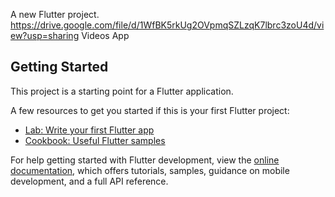 

A new Flutter project.
https://drive.google.com/file/d/1WfBK5rkUg2OVpmqSZLzqK7lbrc3zoU4d/view?usp=sharing
Videos App
## Getting Started

This project is a starting point for a Flutter application.

A few resources to get you started if this is your first Flutter project:

- [Lab: Write your first Flutter app](https://docs.flutter.dev/get-started/codelab)
- [Cookbook: Useful Flutter samples](https://docs.flutter.dev/cookbook)

For help getting started with Flutter development, view the
[online documentation](https://docs.flutter.dev/), which offers tutorials,
samples, guidance on mobile development, and a full API reference.
